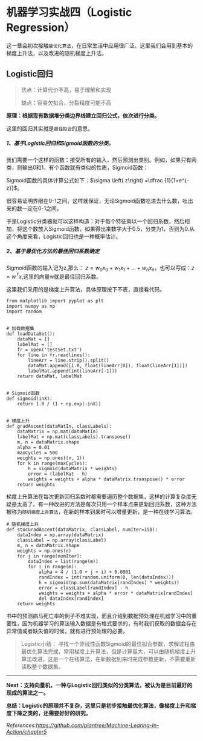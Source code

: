 # 机器学习实战四（Logistic Regression）

这一章会初次接触`最优化算法`，在日常生活中应用很广泛。这里我们会用到基本的梯度上升法，以及改进的随机梯度上升法。

## Logistic回归
> 优点：计算代价不高，易于理解和实现
> 
> 缺点：容易欠拟合，分裂精度可能不高

**原理：根据现有数据堆分类边界线建立回归公式，依次进行分类。**

这里的回归其实就是`最佳拟合`的意思。

##### 1、基于Logistic回归和Sigmoid函数的分类。

我们需要一个这样的函数：接受所有的输入，然后预测出类别。例如，如果只有两类，则输出0和1，有个函数就有类似的性质，Sigmoid函数：

Sigmoid函数的具体计算公式如下：$\sigma \left( z\right) =\dfrac {1}{1+e^{-z}}$。

很容易证明界限在0-1之间，这样就保证，无论Sigmoid函数吃进去什么数，吐出来的数一定在0-1之间。

于是Logistic分类器就可以这样构造：对于每个特征乘以一个回归系数，然后相加，将这个数放入Sigmoid函数，如果得出来数字大于0.5，分类为1，否则为0.从这个角度来看，Logistic回归也是一种概率估计。

##### 2、基于最优化方法的最佳回归系数确定
Sigmoid函数的输入记为z,那么：
$z=w_{0}x_{0}+w_{1}x_{1}+\ldots +w_{n}x_{n}$，也可以写成：$z=w^{T}x$,这里的向量w就是最佳回归系数。

这里我们采用的是梯度上升算法，具体原理按下不表，直接看代码。
```
from matplotlib import pyplot as plt
import numpy as np
import random


# 加载数据集
def loadDataSet():
    dataMat = []
    labelMat = []
    fr = open('testSet.txt')
    for line in fr.readlines():
        lineArr = line.strip().split()
        dataMat.append([1.0, float(lineArr[0]), float(lineArr[1])])
        labelMat.append(int(lineArr[-1]))
    return dataMat, labelMat


# Sigmoid函数
def sigmoid(inX):
    return 1.0 / (1 + np.exp(-inX))


# 梯度上升
def gradAscent(dataMatIn, classLabels):
    dataMatrix = np.mat(dataMatIn)
    labelMat = np.mat(classLabels).transpose()
    m, n = dataMatrix.shape
    alpha = 0.01
    maxCycles = 500
    weights = np.ones((n, 1))
    for k in range(maxCycles):
        h = sigmoid(dataMatrix * weights)
        error = (labelMat - h)
        weights = weights + alpha * dataMatrix.transpose() * error
    return weights
```

梯度上升算法在每次更新回归系数时都需要遍历整个数据集，这样的计算复杂度无疑是太高了。有一种改进的方法是每次只用一个样本点来更新回归系数，这种方法被称为`随机梯度上升算法`，在新的样本到来时可以增量更新，是一种在线学习算法。
```
# 随机梯度上升
def stocGradAscent(dataMatrix, classLabel, numIter=150):
    dataIndex = np.array(dataMatrix)
    classLabel = np.array(classLabel)
    m, n = dataMatrix.shape
    weights = np.ones(n)
    for j in range(numIter):
        dataIndex = list(range(m))
        for i in range(m):
            alpha = 4 / (1.0 + j + i) + 0.0001
            randIndex = int(random.uniform(0, len(dataIndex)))
            h = sigmoid(np.sum(dataMatrix[randIndex] * weights))
            error = classLabel[randIndex] - h
            weights = weights + alpha * error * dataMatrix[randIndex]
            del dataIndex[randIndex]
    return weights
```

书中的预测病马死亡率的例子不难实现，而且介绍到数据预处理在机器学习中的重要性，因为机器学习的算法输入数据是有格式要求的，有时我们获取的数据会存在异常值或者缺失值的时候，就有进行预处理的必要。

> Logistic小结：
> 寻找一个非线性函数Sigmoid的最佳拟合参数，求解过程由最优化算法完成，常用梯度上升算法，但是计算量大，可以由随机梯度上升算法改进，这是一个在线算法，在新数据到来时完成参数更新，不需要重新读取整个数据集。


***
**Next：支持向量机，一种与Logistic回归类似的分类算法，被认为是目前最好的现成的算法之一。**

**总结：Logistic的原理并不复杂，这里只是初步接触最优化算法，像梯度上升和梯度下降之类的，还需要好好的研究。**

*References:https://github.com/plantree/Machine-Learing-In-Action/chapter5*




